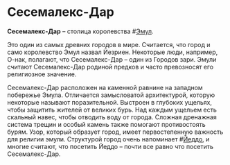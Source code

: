 # Сесемалекс-Дар

**Сесемалекс-Дар** – столица королевства #[Эмул](locations/emul).

Это один из самых древних городов в мире. Считается, что город и само королевство Эмул назвал Йезриен. Некоторые люди, например, О-нак, полагают, что Сесемалекс-Дар – один из Городов зари. Эмули считают Сесемалекс-Дар родиной предков и часто превозносят его религиозное значение.

Сесемалекс-Дар расположен на каменной равнине на западном побережье Эмула. Отличается замысловатой архитектурой, которую некоторые называют поразительной. Выстроен в глубоких ущельях, чтобы защитить жителей от великих бурь. Над каждым ущельем есть скальный навес, чтобы отводить воду от города. Сложная дренажная система трещин и особый камень также помогают противостоять бурям. Узор, который образует город, имеет первостепенную важность для религии эмули. Структурой город очень напоминает #[Йеддо](locations/yeddaw), и многие считают, что посетить Йеддо – почти все равно что посетить Сесемалекс-Дар.
